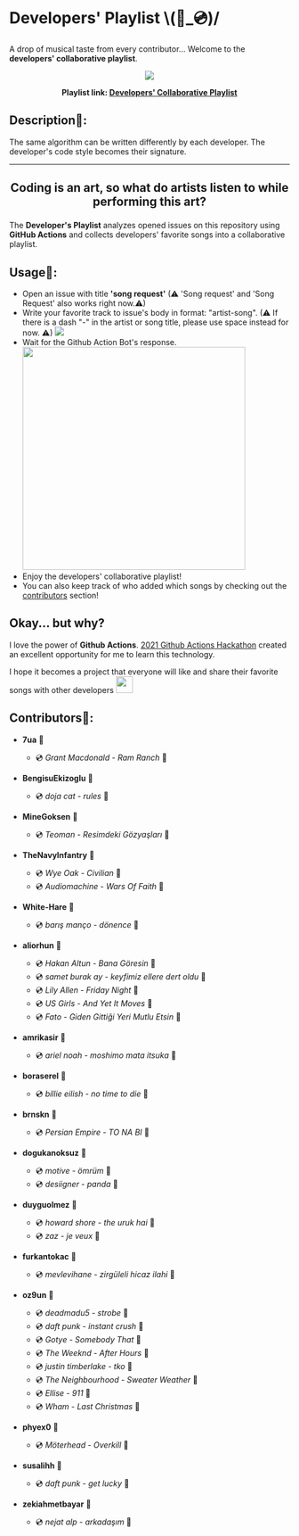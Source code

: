 # Developers' Playlist \\(📀_💿)/
A drop of musical taste from every contributor... Welcome to the **developers' collaborative playlist**. 
<p align="center"><img src="https://i.scdn.co/image/ab67706c0000bebb96a114f10dd59e0d961cfc08"/></p>

**<p align="center">Playlist link: [Developers' Collaborative Playlist](https://open.spotify.com/playlist/5iI16F6SXezeIcxFFTsXWb) </p>**

## Description🤖:
The same algorithm can be written differently by each developer. The developer's code style becomes their signature. 

---
**<p align="center">Coding is an art, so what do artists listen to while performing this art?</p>**
---

The **Developer's Playlist** analyzes opened issues on this repository using **GitHub Actions** and collects developers' favorite songs into a collaborative playlist. 

## Usage📖:
- Open an issue with title **'song request'** (⚠ 'Song request' and 'Song Request' also works right now.⚠)
- Write your favorite track to issue's body in format: "artist-song". (⚠ If there is a dash "-" in the artist or song title, please use space instead for now. ⚠)
  <img src="https://user-images.githubusercontent.com/57866851/145097376-2737eee3-f539-4f58-a036-9b9a0bba9dc1.png"/>
- Wait for the Github Action Bot's response.
  <img height="400" src="https://user-images.githubusercontent.com/57866851/145097734-a87a6ff0-b4bb-4da0-b94c-5d761f09b797.png"/>
- Enjoy the developers' collaborative playlist!
- You can also keep track of who added which songs by checking out the [contributors](#contributors) section! 
  
## Okay... but why?
I love the power of **Github Actions**. [2021 Github Actions Hackathon](https://dev.to/devteam/join-us-for-the-2021-github-actions-hackathon-on-dev-4hn4) created an excellent opportunity for me to learn this technology. 
  
I hope it becomes a project that everyone will like and share their favorite songs with other developers <img width="30" src="https://media.tenor.com/images/e79b3b95fd5663e36ce7499a54cdfeab/tenor.gif"/>
  
## Contributors🧠:

- **7ua** 🧠
	- 💿 *Grant Macdonald* - *Ram Ranch* 📀

- **BengisuEkizoglu** 🧠
	- 💿 *doja cat* - *rules* 📀

- **MineGoksen** 🧠
	- 💿 *Teoman* - *Resimdeki Gözyaşları* 📀

- **TheNavyInfantry** 🧠
	- 💿 *Wye Oak* - *Civilian* 📀
	- 💿 *Audiomachine* - *Wars Of Faith* 📀

- **White-Hare** 🧠
	- 💿 *barış manço* - *dönence* 📀

- **aliorhun** 🧠
	- 💿 *Hakan Altun* - *Bana Göresin* 📀
	- 💿 *samet burak ay* - *keyfimiz ellere dert oldu* 📀
	- 💿 *Lily Allen* - *Friday Night* 📀
	- 💿 *US Girls* - *And Yet It Moves* 📀
	- 💿 *Fato* - *Giden Gittiği Yeri Mutlu Etsin* 📀

- **amrikasir** 🧠
	- 💿 *ariel noah* - *moshimo mata itsuka* 📀

- **boraserel** 🧠
	- 💿 *billie eilish* - *no time to die* 📀

- **brnskn** 🧠
	- 💿 *Persian Empire* - *TO NA BI* 📀

- **dogukanoksuz** 🧠
	- 💿 *motive* - *ömrüm* 📀
	- 💿 *desiigner* - *panda* 📀

- **duyguolmez** 🧠
	- 💿 *howard shore* - *the uruk hai* 📀
	- 💿 *zaz* - *je veux* 📀

- **furkantokac** 🧠
	- 💿 *mevlevihane* - *zirgüleli hicaz ilahi* 📀

- **oz9un** 🧠
	- 💿 *deadmadu5* - *strobe* 📀
	- 💿 *daft punk* - *instant crush* 📀	
	- 💿 *Gotye* - *Somebody That* 📀
	- 💿 *The Weeknd* - *After Hours* 📀
	- 💿 *justin timberlake* - *tko* 📀
	- 💿 *The Neighbourhood* - *Sweater Weather* 📀
	- 💿 *Ellise* - *911* 📀
	- 💿 *Wham* - *Last Christmas* 📀

- **phyex0** 🧠
	- 💿 *Möterhead* - *Overkill* 📀

- **susalihh** 🧠
	- 💿 *daft punk* - *get lucky* 📀

- **zekiahmetbayar** 🧠
	- 💿 *nejat alp* - *arkadaşım* 📀
